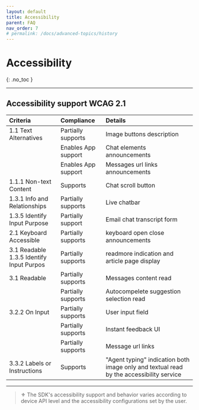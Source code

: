 ```yaml
---
layout: default
title: Accessibility
parent: FAQ
nav_order: 7
# permalink: /docs/advanced-topics/history
---
```


# Accessibility
{: .no_toc }

---

## Accessibility support WCAG 2.1

|Criteria |Compliance |Details |
|:--|:--|:--|
|1.1 Text Alternatives|Partially supports| Image buttons description|
||Enables App support| Chat elements announcements|
||Enables App support| Messages url links announcements|
|1.1.1 Non-text Content|Supports|Chat scroll button |
|1.3.1 Info and Relationships|Partially supports|Live chatbar|
| 1.3.5 Identify Input Purpose|Partially support|Email chat transcript form |
|2.1 Keyboard Accessible|Partially supports|keyboard open close announcements |
|3.1 Readable <br> 1.3.5 Identify Input Purpos|Partially supports|readmore indication and article page display |
|3.1 Readable|Partially supports| Messages content read|
||Partially supports|Autocompelete suggestion selection read|
| 3.2.2 On Input |Partially supports|User input field| 
||Partially supports|Instant feedback UI|
||Partially supports|Message url links|
|3.3.2 Labels or Instructions|Supports|"Agent typing" indication both image only and textual read by the accessibility service|

---

> ⚜️ The SDK's accessibility support and behavior varies according to device API level and the accessibility configurations set by the user.